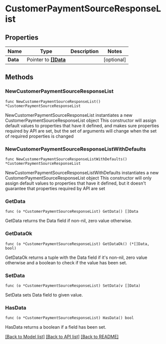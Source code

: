 # CustomerPaymentSourceResponseList

## Properties

Name | Type | Description | Notes
------------ | ------------- | ------------- | -------------
**Data** | Pointer to [**[]Data**](Data.md) |  | [optional] 

## Methods

### NewCustomerPaymentSourceResponseList

`func NewCustomerPaymentSourceResponseList() *CustomerPaymentSourceResponseList`

NewCustomerPaymentSourceResponseList instantiates a new CustomerPaymentSourceResponseList object
This constructor will assign default values to properties that have it defined,
and makes sure properties required by API are set, but the set of arguments
will change when the set of required properties is changed

### NewCustomerPaymentSourceResponseListWithDefaults

`func NewCustomerPaymentSourceResponseListWithDefaults() *CustomerPaymentSourceResponseList`

NewCustomerPaymentSourceResponseListWithDefaults instantiates a new CustomerPaymentSourceResponseList object
This constructor will only assign default values to properties that have it defined,
but it doesn't guarantee that properties required by API are set

### GetData

`func (o *CustomerPaymentSourceResponseList) GetData() []Data`

GetData returns the Data field if non-nil, zero value otherwise.

### GetDataOk

`func (o *CustomerPaymentSourceResponseList) GetDataOk() (*[]Data, bool)`

GetDataOk returns a tuple with the Data field if it's non-nil, zero value otherwise
and a boolean to check if the value has been set.

### SetData

`func (o *CustomerPaymentSourceResponseList) SetData(v []Data)`

SetData sets Data field to given value.

### HasData

`func (o *CustomerPaymentSourceResponseList) HasData() bool`

HasData returns a boolean if a field has been set.


[[Back to Model list]](../README.md#documentation-for-models) [[Back to API list]](../README.md#documentation-for-api-endpoints) [[Back to README]](../README.md)


